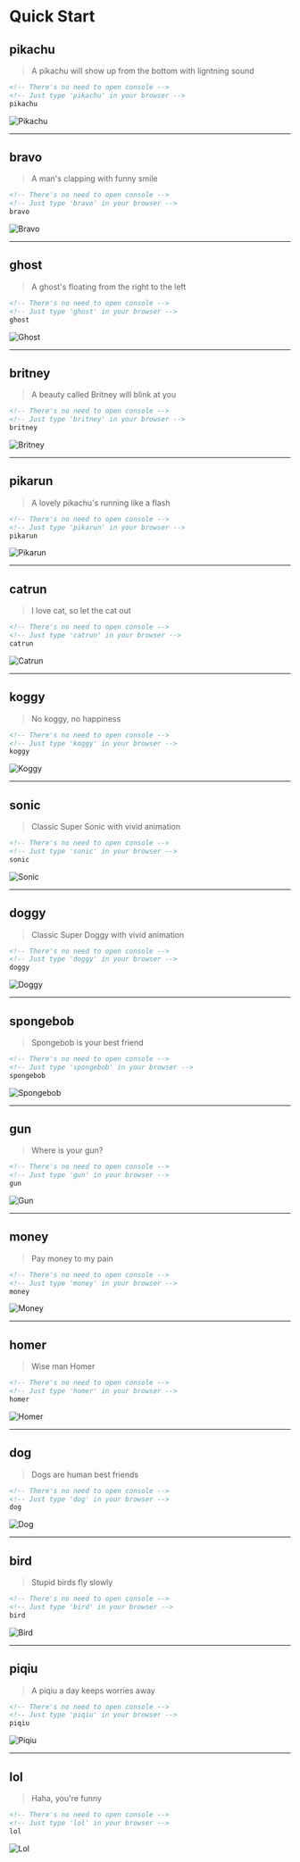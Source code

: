 # Quick Start

## pikachu

> A pikachu will show up from the bottom with ligntning sound

```html
<!-- There's no need to open console -->
<!-- Just type 'pikachu' in your browser -->
pikachu
```

![Pikachu](https://i.imgur.com/HsnDIk0.gif)

---

## bravo

> A man's clapping with funny smile

```html
<!-- There's no need to open console -->
<!-- Just type 'bravo' in your browser -->
bravo
```

![Bravo](https://i.imgur.com/7UehQva.gif)

---

## ghost

> A ghost's floating from the right to the left

```html
<!-- There's no need to open console -->
<!-- Just type 'ghost' in your browser -->
ghost
```

![Ghost](https://i.imgur.com/olm7u2x.gif)

---

## britney

> A beauty called Britney will blink at you

```html
<!-- There's no need to open console -->
<!-- Just type 'britney' in your browser -->
britney
```

![Britney](https://i.imgur.com/DvwoNWS.gif)

---

## pikarun

> A lovely pikachu's running like a flash

```html
<!-- There's no need to open console -->
<!-- Just type 'pikarun' in your browser -->
pikarun
```

![Pikarun](https://i.imgur.com/CX6WuNh.gif)

---

## catrun

> I love cat, so let the cat out

```html
<!-- There's no need to open console -->
<!-- Just type 'catrun' in your browser -->
catrun
```

![Catrun](https://i.imgur.com/fMu33z0.gif)

---

## koggy

> No koggy, no happiness

```html
<!-- There's no need to open console -->
<!-- Just type 'koggy' in your browser -->
koggy
```

![Koggy](https://i.imgur.com/OWPt85z.gif)

---

## sonic

> Classic Super Sonic with vivid animation

```html
<!-- There's no need to open console -->
<!-- Just type 'sonic' in your browser -->
sonic
```

![Sonic](https://i.imgur.com/zrqaPGm.gif)

---

## doggy

> Classic Super Doggy with vivid animation

```html
<!-- There's no need to open console -->
<!-- Just type 'doggy' in your browser -->
doggy
```

![Doggy](https://i.imgur.com/aE3wMr6.gif)

---

## spongebob

> Spongebob is your best friend

```html
<!-- There's no need to open console -->
<!-- Just type 'spongebob' in your browser -->
spongebob
```

![Spongebob](https://i.imgur.com/gmGfyce.gif)

---

## gun

> Where is your gun?

```html
<!-- There's no need to open console -->
<!-- Just type 'gun' in your browser -->
gun
```

![Gun](https://i.imgur.com/cz8iq8n.gif)

---

## money

> Pay money to my pain

```html
<!-- There's no need to open console -->
<!-- Just type 'money' in your browser -->
money
```

![Money](https://i.imgur.com/Q2W7OXx.gif)

---

## homer

> Wise man Homer

```html
<!-- There's no need to open console -->
<!-- Just type 'homer' in your browser -->
homer
```

![Homer](https://i.imgur.com/fzJcnSD.gif)

---

## dog

> Dogs are human best friends

```html
<!-- There's no need to open console -->
<!-- Just type 'dog' in your browser -->
dog
```

![Dog](https://i.imgur.com/QDi8sbM.gif)

---

## bird

> Stupid birds fly slowly

```html
<!-- There's no need to open console -->
<!-- Just type 'bird' in your browser -->
bird
```

![Bird](https://i.imgur.com/aAsrMKo.gif)

---

## piqiu

> A piqiu a day keeps worries away

```html
<!-- There's no need to open console -->
<!-- Just type 'piqiu' in your browser -->
piqiu
```

![Piqiu](https://i.imgur.com/3OVA8hx.gif)

---

## lol

> Haha, you're funny

```html
<!-- There's no need to open console -->
<!-- Just type 'lol' in your browser -->
lol
```

![Lol](https://i.imgur.com/JzT4AaR.gif)
